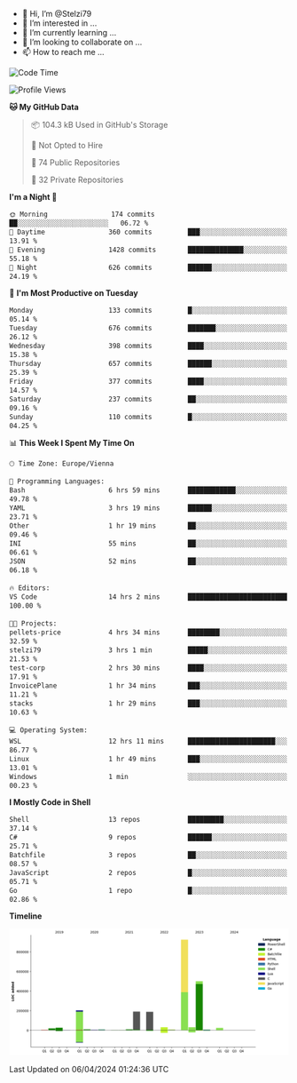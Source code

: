 - 👋 Hi, I’m @Stelzi79
- 👀 I’m interested in ...
- 🌱 I’m currently learning ...
- 💞️ I’m looking to collaborate on ...
- 📫 How to reach me ...

<!--START_SECTION:waka-->
![Code Time](http://img.shields.io/badge/Code%20Time-981%20hrs%2054%20mins-blue)

![Profile Views](http://img.shields.io/badge/Profile%20Views-0-blue)

**🐱 My GitHub Data** 

> 📦 104.3 kB Used in GitHub's Storage 
 > 
> 🚫 Not Opted to Hire
 > 
> 📜 74 Public Repositories 
 > 
> 🔑 32 Private Repositories 
 > 
**I'm a Night 🦉** 

```text
🌞 Morning                174 commits         ██░░░░░░░░░░░░░░░░░░░░░░░   06.72 % 
🌆 Daytime                360 commits         ███░░░░░░░░░░░░░░░░░░░░░░   13.91 % 
🌃 Evening                1428 commits        ██████████████░░░░░░░░░░░   55.18 % 
🌙 Night                  626 commits         ██████░░░░░░░░░░░░░░░░░░░   24.19 % 
```
📅 **I'm Most Productive on Tuesday** 

```text
Monday                   133 commits         █░░░░░░░░░░░░░░░░░░░░░░░░   05.14 % 
Tuesday                  676 commits         ███████░░░░░░░░░░░░░░░░░░   26.12 % 
Wednesday                398 commits         ████░░░░░░░░░░░░░░░░░░░░░   15.38 % 
Thursday                 657 commits         ██████░░░░░░░░░░░░░░░░░░░   25.39 % 
Friday                   377 commits         ████░░░░░░░░░░░░░░░░░░░░░   14.57 % 
Saturday                 237 commits         ██░░░░░░░░░░░░░░░░░░░░░░░   09.16 % 
Sunday                   110 commits         █░░░░░░░░░░░░░░░░░░░░░░░░   04.25 % 
```


📊 **This Week I Spent My Time On** 

```text
🕑︎ Time Zone: Europe/Vienna

💬 Programming Languages: 
Bash                     6 hrs 59 mins       ████████████░░░░░░░░░░░░░   49.78 % 
YAML                     3 hrs 19 mins       ██████░░░░░░░░░░░░░░░░░░░   23.71 % 
Other                    1 hr 19 mins        ██░░░░░░░░░░░░░░░░░░░░░░░   09.46 % 
INI                      55 mins             ██░░░░░░░░░░░░░░░░░░░░░░░   06.61 % 
JSON                     52 mins             ██░░░░░░░░░░░░░░░░░░░░░░░   06.18 % 

🔥 Editors: 
VS Code                  14 hrs 2 mins       █████████████████████████   100.00 % 

🐱‍💻 Projects: 
pellets-price            4 hrs 34 mins       ████████░░░░░░░░░░░░░░░░░   32.59 % 
stelzi79                 3 hrs 1 min         █████░░░░░░░░░░░░░░░░░░░░   21.53 % 
test-corp                2 hrs 30 mins       ████░░░░░░░░░░░░░░░░░░░░░   17.91 % 
InvoicePlane             1 hr 34 mins        ███░░░░░░░░░░░░░░░░░░░░░░   11.21 % 
stacks                   1 hr 29 mins        ███░░░░░░░░░░░░░░░░░░░░░░   10.63 % 

💻 Operating System: 
WSL                      12 hrs 11 mins      ██████████████████████░░░   86.77 % 
Linux                    1 hr 49 mins        ███░░░░░░░░░░░░░░░░░░░░░░   13.01 % 
Windows                  1 min               ░░░░░░░░░░░░░░░░░░░░░░░░░   00.23 % 
```

**I Mostly Code in Shell** 

```text
Shell                    13 repos            █████████░░░░░░░░░░░░░░░░   37.14 % 
C#                       9 repos             ██████░░░░░░░░░░░░░░░░░░░   25.71 % 
Batchfile                3 repos             ██░░░░░░░░░░░░░░░░░░░░░░░   08.57 % 
JavaScript               2 repos             █░░░░░░░░░░░░░░░░░░░░░░░░   05.71 % 
Go                       1 repo              █░░░░░░░░░░░░░░░░░░░░░░░░   02.86 % 
```



**Timeline**

![Lines of Code chart](https://raw.githubusercontent.com/Stelzi79/Stelzi79/main/assets/bar_graph.png)


 Last Updated on 06/04/2024 01:24:36 UTC
<!--END_SECTION:waka-->

<!---
Stelzi79/Stelzi79 is a ✨ special ✨ repository because its `README.md` (this file) appears on your GitHub profile.
You can click the Preview link to take a look at your changes.
--->
